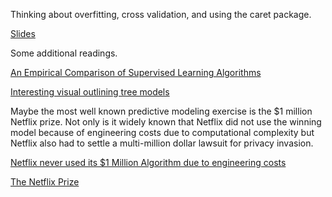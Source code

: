 Thinking about overfitting, cross validation, and using the caret package. 

[Slides](https://github.com/natelangholz/stat412-advancedregression/blob/master/week-6/slides-week-6.pdf)

Some additional readings.

[An Empirical Comparison of Supervised Learning Algorithms](https://www.cs.cornell.edu/%7Ecaruana/ctp/ct.papers/caruana.icml06.pdf)

[Interesting visual outlining tree models](http://www.r2d3.us/visual-intro-to-machine-learning-part-1/)

Maybe the most well known predictive modeling exercise is the $1 million Netflix prize. Not only is it widely known that Netflix did not use the winning model because of engineering costs due to computational complexity but Netflix also had to settle a multi-million dollar lawsuit for privacy invasion.

[Netflix never used its $1 Million Algorithm due to engineering costs](https://www.wired.com/2012/04/netflix-prize-costs/)

[The Netflix Prize](https://www.thrillist.com/entertainment/nation/the-netflix-prize)
